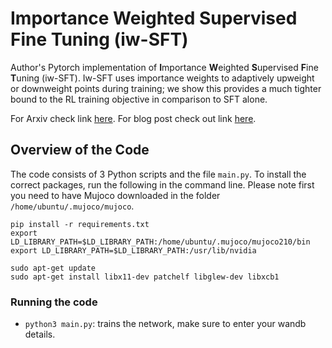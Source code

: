 # Importance Weighted Supervised Fine Tuning (iw-SFT)

Author's Pytorch implementation of **I**mportance **W**eighted **S**upervised **F**ine **T**uning (iw-SFT). Iw-SFT uses importance weights to adaptively upweight or downweight points during training; we show this provides a much tighter bound to the RL training objective in comparison to SFT alone.

For Arxiv check link [here](https://arxiv.org/abs/2507.12856). For blog post check out link [here](https://the-emotional-scientist.ghost.io/supervised-fine-tuning-on-curated-data-is-reinforcement-learning-and-can-be-improved/).


## Overview of the Code
The code consists of 3 Python scripts and the file `main.py`. To install the correct packages, run the following in the command line. Please note first you need to have Mujoco downloaded in the folder `/home/ubuntu/.mujoco/mujoco`.
~~~
pip install -r requirements.txt
export LD_LIBRARY_PATH=$LD_LIBRARY_PATH:/home/ubuntu/.mujoco/mujoco210/bin
export LD_LIBRARY_PATH=$LD_LIBRARY_PATH:/usr/lib/nvidia

sudo apt-get update
sudo apt-get install libx11-dev patchelf libglew-dev libxcb1
~~~


### Running the code
- `python3 main.py`: trains the network, make sure to enter your wandb details.
